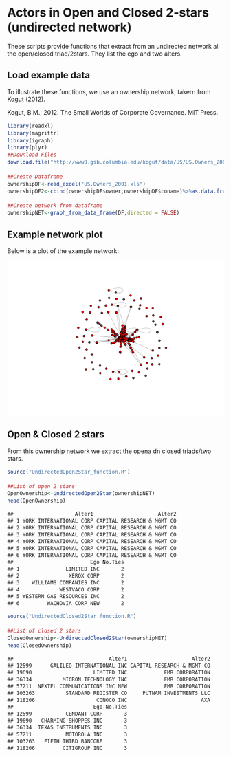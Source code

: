 Actors in Open and Closed 2-stars (undirected network)
================

These scripts provide functions that extract from an undirected network all the open/closed triad/2stars. They list the ego and two alters.


Load example data
-----------------

To illustrate these functions, we use an ownership network, takern from Kogut (2012).

Kogut, B.M., 2012. The Small Worlds of Corporate Governance. MIT Press.

``` r
library(readxl)
library(magrittr)
library(igraph)
library(plyr)
##Download Files
download.file("http://www8.gsb.columbia.edu/kogut/data/US/US.Owners_2001.xls",destfile="US.Owners_2001.xls")

##Create Dataframe
ownershipDF<-read_excel("US.Owners_2001.xls")
ownershipDF2<-cbind(ownershipDF$owner,ownershipDF$coname)%>%as.data.frame(.,stringsAsFactors=FALSE)

##Create network from dataframe
ownershipNET<-graph_from_data_frame(DF,directed = FALSE)
```

Example network plot
--------------------

Below is a plot of the example network:

![](figure-markdown_github/cars2-1.png)

Open & Closed 2 stars
---------------------

From this ownership network we extract the opena dn closed triads/two stars.

``` r
source("UndirectedOpen2Star_function.R")

##List of open 2 stars
OpenOwnership<-UndirectedOpen2Star(ownershipNET)
head(OpenOwnership)

```

    ##                    Alter1                     Alter2
    ## 1 YORK INTERNATIONAL CORP CAPITAL RESEARCH & MGMT CO
    ## 2 YORK INTERNATIONAL CORP CAPITAL RESEARCH & MGMT CO
    ## 3 YORK INTERNATIONAL CORP CAPITAL RESEARCH & MGMT CO
    ## 4 YORK INTERNATIONAL CORP CAPITAL RESEARCH & MGMT CO
    ## 5 YORK INTERNATIONAL CORP CAPITAL RESEARCH & MGMT CO
    ## 6 YORK INTERNATIONAL CORP CAPITAL RESEARCH & MGMT CO
    ##                         Ego No.Ties
    ## 1               LIMITED INC       2
    ## 2                XEROX CORP       2
    ## 3    WILLIAMS COMPANIES INC       2
    ## 4             WESTVACO CORP       2
    ## 5 WESTERN GAS RESOURCES INC       2
    ## 6         WACHOVIA CORP NEW       2

``` r
source("UndirectedClosed2Star_function.R")

##List of closed 2 stars
ClosedOwnership<-UndirectedClosed2Star(ownershipNET)
head(ClosedOwnership)
```

    ##                               Alter1                     Alter2
    ## 12599      GALILEO INTERNATIONAL INC CAPITAL RESEARCH & MGMT CO
    ## 19690                    LIMITED INC            FMR CORPORATION
    ## 36334          MICRON TECHNOLOGY INC            FMR CORPORATION
    ## 57211  NEXTEL COMMUNICATIONS INC NEW            FMR CORPORATION
    ## 103263          STANDARD REGISTER CO     PUTNAM INVESTMENTS LLC
    ## 118206                    CONOCO INC                        AXA
    ##                          Ego No.Ties
    ## 12599           CENDANT CORP       3
    ## 19690   CHARMING SHOPPES INC       3
    ## 36334  TEXAS INSTRUMENTS INC       3
    ## 57211           MOTOROLA INC       3
    ## 103263   FIFTH THIRD BANCORP       3
    ## 118206         CITIGROUP INC       3
